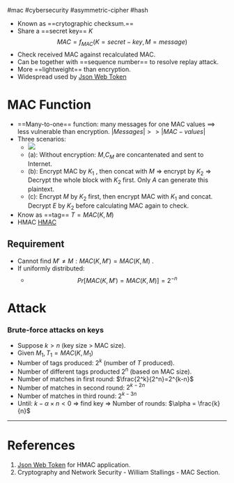 #mac #cybersecurity #asymmetric-cipher #hash 

- Known as ==crytographic checksum.==
- Share a ==secret key== $K$
$$
MAC =f_{MAC}(K=secret-key, M=message)
	$$
- Check received MAC against recalculated MAC.
- Can be together with ==sequence number== to resolve replay attack.
- More ==lightweight== than encryption.
- Widespread used by [Json Web Token](Json%20Web%20Token.md)
# MAC Function
- ==Many-to-one== function: many messages for one MAC values $\implies$ less vulnerable than encryption. $|Messages| >> |MAC-values|$ 
- Three scenarios:
	- ![](Pasted%20image%2020240511141058.png)
	- (a): Without encryption: $M$,$C_M$ are concantenated and sent to Internet.
	- (b): Encrypt MAC by $K_1$ , then concat with $M$ => encrypt by $K_2$ => Decrypt the whole block with $K_2$ first. Only $A$ can generate this plaintext. 
	- (c): Encrypt $M$ by $K_2$ first, then encrypt MAC with $K_1$ and concat. Decrypt $E$ by $K_2$ before calculating MAC again to check.
- Know as ==tag== $T=MAC(K,M)$
- HMAC [HMAC](HMAC.md) 
## Requirement
- Cannot find $M' \neq M: MAC(K,M')=MAC(K,M)$ .
- If uniformly distributed:
	- $$Pr[MAC(K,M')=MAC(K,M)]=2^{-n}$$ 
# Attack
### Brute-force attacks on keys
- Suppose $k>n$ (key size > MAC size).
- Given $M_1, T_1=MAC(K, M_1)$ 
- Number of tags produced: $2^k$ (number of $T$ produced).
- Number of different tags producted $2^n$ (based on MAC size).
- Number of matches in first round: $\frac{2^k}{2^n}=2^{k-n}$ 
- Number of matches in second round: $2^{k-2n}$ 
- Number of matches in third round: $2^{k-3n}$ 
- Until: $k-\alpha \times n < 0$ => find key => Number of rounds: $\alpha = \frac{k}{n}$   
---
# References
1. [Json Web Token](Json%20Web%20Token.md) for HMAC application.
2. Cryptography and Network Security - William Stallings - MAC Section.
